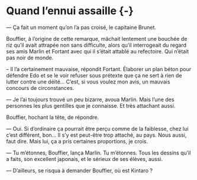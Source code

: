 # Quand l’ennui assaille {-}

— Ça fait un moment qu’on l’a pas croisé, le capitaine Brunet.

Bouffier, à l’origine de cette remarque, mâchait lentement une bouchée de riz
qu’il avait attrapée non sans difficulte, alors qu’il interrogeait du regard
ses amis Marlin et Fortant avec qui il s’était attablé au refectoire. Qui
n’était pas noir de monde.

– Il l’a certainement mauvaise, répondit Fortant. Élaborer un plan béton pour
défendre Edo et se le voir refuser sous prétexte que ça ne sert à rien de
lutter contre une déité… C’est, si vous voulez mon avis, un mauvais concours
de circonstances.

— Je l’ai toujours trouvé un peu bizarre, avoua Marlin. Mais l’une des
personnes les plus gentilles que je connaisse. Et très attachant aussi.

Bouffier, hochant la tête, de répondre.

— Oui. Si d’ordinaire ça pourrait être perçu comme de la faiblesse, chez lui
c’est différent, bon… Il s’y est peut-être trop attaché, au pays. Nous aussi,
faut dire. Mais lui, ça a pris certaines proportions, je crois.

— Tu m’étonnes, Bouffier, lança Marlin. Tu m’étonnes. Tous les dessins qu’il
a faits, son excellent japonais, et le sérieux de ses élèves, aussi.

— D’ailleurs, se risqua à demander Bouffier, où est Kintaro ?
